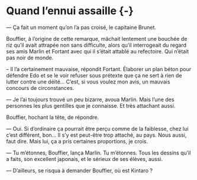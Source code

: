 # Quand l’ennui assaille {-}

— Ça fait un moment qu’on l’a pas croisé, le capitaine Brunet.

Bouffier, à l’origine de cette remarque, mâchait lentement une bouchée de riz
qu’il avait attrapée non sans difficulte, alors qu’il interrogeait du regard
ses amis Marlin et Fortant avec qui il s’était attablé au refectoire. Qui
n’était pas noir de monde.

– Il l’a certainement mauvaise, répondit Fortant. Élaborer un plan béton pour
défendre Edo et se le voir refuser sous prétexte que ça ne sert à rien de
lutter contre une déité… C’est, si vous voulez mon avis, un mauvais concours
de circonstances.

— Je l’ai toujours trouvé un peu bizarre, avoua Marlin. Mais l’une des
personnes les plus gentilles que je connaisse. Et très attachant aussi.

Bouffier, hochant la tête, de répondre.

— Oui. Si d’ordinaire ça pourrait être perçu comme de la faiblesse, chez lui
c’est différent, bon… Il s’y est peut-être trop attaché, au pays. Nous aussi,
faut dire. Mais lui, ça a pris certaines proportions, je crois.

— Tu m’étonnes, Bouffier, lança Marlin. Tu m’étonnes. Tous les dessins qu’il
a faits, son excellent japonais, et le sérieux de ses élèves, aussi.

— D’ailleurs, se risqua à demander Bouffier, où est Kintaro ?
